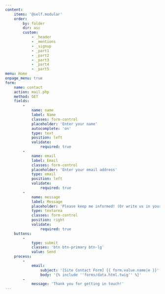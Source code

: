 ```yaml
---
content:
    items: '@self.modular'
    order:
        by: folder
        dir: asc
        custom:
            - _header
            - _mentions
            - _signup
            - _part1
            - _part2
            - _part3
            - _part4
            - _part5
menu: Home
onpage_menu: true
form:
    name: contact
    action: mail.php
    method: GET
    fields:
        -
            name: name
            label: Name
            classes: form-control
            placeholder: 'Enter your name'
            autocomplete: 'on'
            type: text
            position: left
            validate:
                required: true
        -
            name: email
            label: Email
            classes: form-control
            placeholder: 'Enter your email address'
            type: email
            position: left
            validate:
                required: true
        -
            name: message
            label: Message
            placeholder: 'Please keep me informed! (Or write us in your own words)'
            type: textarea
            classes: form-control
            position: right
            validate:
                required: true
    buttons:
        -
            type: submit
            classes: 'btn btn-primary btn-lg'
            value: Send
    process:
        -
            email:
                subject: '[Site Contact Form] {{ form.value.name|e }}'
                body: '{% include ''forms/data.html.twig'' %}'
        -
            message: 'Thank you for getting in touch!'
---
```


